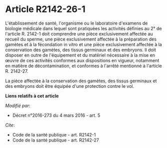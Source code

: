 # Article R2142-26-1

L'établissement de santé, l'organisme ou le laboratoire d'examens de biologie médicale dans lequel sont pratiquées les
activités définies au 2° de l'article R. 2142-1 doit comprendre une pièce exclusivement affectée au recueil du sperme, une
pièce exclusivement affectée à la préparation des gamètes et à la fécondation in vitro et une pièce exclusivement affectée à
la conservation des gamètes, des tissus germinaux et des embryons. Il doit disposer en outre de l'équipement et du matériel
nécessaire à la mise en œuvre de ces activités conformes aux dispositions en vigueur, notamment en matière de
décontamination, et conformes à l'arrêté mentionné à l'article R. 2142-27. 

La pièce affectée à la conservation des gamètes, des tissus germinaux et des embryons doit être équipée d'une protection
contre le vol.

**Liens relatifs à cet article**

_Modifié par_:

  - Décret n°2016-273 du 4 mars 2016 - art. 5

_Cite_:

  - Code de la santé publique - art. R2142-1
  - Code de la santé publique - art. R2142-27
